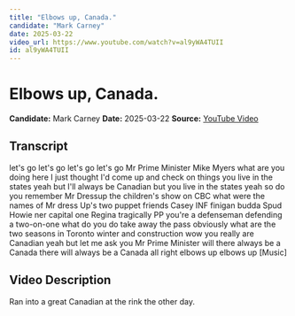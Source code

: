 ```yaml
---
title: "Elbows up, Canada."
candidate: "Mark Carney"
date: 2025-03-22
video_url: https://www.youtube.com/watch?v=al9yWA4TUII
id: al9yWA4TUII
---
```


# Elbows up, Canada.

**Candidate:** Mark Carney
**Date:** 2025-03-22
**Source:** [YouTube Video](https://www.youtube.com/watch?v=al9yWA4TUII)

## Transcript

let's go let's go let's go let's go Mr Prime Minister Mike Myers what are you doing here I just thought I'd come up and check on things you live in the states yeah but I'll always be Canadian but you live in the states yeah so do you remember Mr Dressup the children's show on CBC what were the names of Mr dress Up's two puppet friends Casey INF finigan budda Spud Howie ner capital one Regina tragically PP you're a defenseman defending a two-on-one what do you do take away the pass obviously what are the two seasons in Toronto winter and construction wow you really are Canadian yeah but let me ask you Mr Prime Minister will there always be a Canada there will always be a Canada all right elbows up elbows up [Music]

## Video Description

Ran into a great Canadian at the rink the other day.